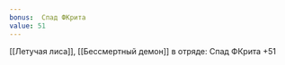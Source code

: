 ```yaml
---
bonus:  Спад ФКрита 
value: 51
---
```

[[Летучая лиса]], [[Бессмертный демон]] в отряде: Спад ФКрита +51
